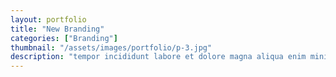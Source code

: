 ```yaml
---
layout: portfolio
title: "New Branding"
categories: ["Branding"]
thumbnail: "/assets/images/portfolio/p-3.jpg"
description: "tempor incididunt labore et dolore magna aliqua enim minim veniam quis nostrud exercitation ullamco laboris nisi aliquip commodo consequat.duis aute irure"
---
```

